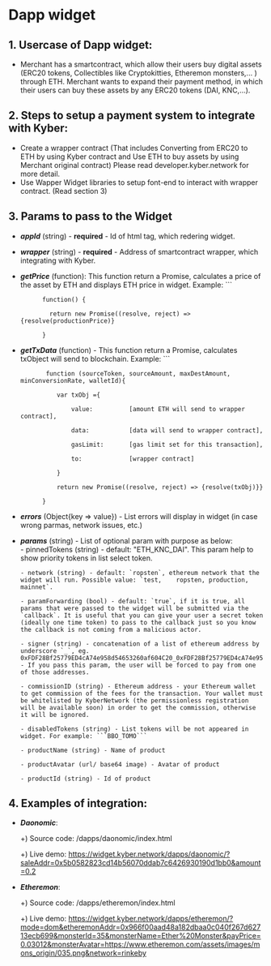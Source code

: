# Dapp widget

## 1. Usercase of Dapp widget:
  - Merchant has a smartcontract, which allow their users buy digital assets 
    (ERC20 tokens, Collectibles like Cryptokitties, Etheremon monsters,... ) through ETH. 
    Merchant wants to expand their payment method, in which their users can buy these assets by any ERC20 tokens (DAI, KNC,...).
    
## 2. Steps to setup a payment system to integrate with Kyber:
  - Create a wrapper contract 
    (That includes Converting from ERC20 to ETH by using Kyber contract and Use ETH to buy assets by using Merchant original contract)
    Please read developer.kyber.network for more detail.
  - Use Wapper Widget libraries to setup font-end to interact with wrapper contract. (Read section 3)
  
## 3. Params to pass to the Widget
- ***appId*** (string) - **required** - Id of html tag, which redering widget.
- ***wrapper*** (string) - **required** - Address of smartcontract wrapper, which integrating with Kyber.
- ***getPrice*** (function): This function return a Promise, calculates a price of the asset by ETH and displays ETH price in widget. Example: 
            ```
            
            function() { 
            
              return new Promise((resolve, reject) => {resolve(productionPrice)}
              
            }
           
- ***getTxData*** (function) - This function return a Promise, calculates txObject will send to blockchain. Example:
            ```
            
             function (sourceToken, sourceAmount, maxDestAmount, minConversionRate, walletId){
             
                var txObj ={
                
                    value:          [amount ETH will send to wrapper contract],
                    
                    data:           [data will send to wrapper contract],
                    
                    gasLimit:       [gas limit set for this transaction],
                    
                    to:             [wrapper contract]
                    
                }
                
                return new Promise((resolve, reject) => {resolve(txObj)}}
                
            }
     
- ***errors*** (Object{key => value}) - List errors will display in widget (in case wrong parmas, network issues, etc.)
- ***params*** (string) - List of optional param with purpose as below:    
      - pinnedTokens (string) - default: "ETH_KNC_DAI". This param help to show priority tokens in list select token.
      
      - network (string) - default: `ropsten`, ethereum network that the widget will run. Possible value: `test,    ropsten, production, mainnet`.
      
      - paramForwarding (bool) - default: `true`, if it is true, all params that were passed to the widget will be submitted via the `callback`. It is useful that you can give your user a secret token (ideally one time token) to pass to the callback just so you know the callback is not coming from a malicious actor.
      
      - signer (string) - concatenation of a list of ethereum address by underscore `_`, eg. 0xFDF28Bf25779ED4cA74e958d54653260af604C20_0xFDF28Bf25779ED4cA74e958d54653260af604C20 - If you pass this param, the user will be forced to pay from one of those addresses.
      
      - commissionID (string) - Ethereum address - your Ethereum wallet to get commission of the fees for the transaction. Your wallet must be whitelisted by KyberNetwork (the permissionless registration will be available soon) in order to get the commission, otherwise it will be ignored.
      
      - disabledTokens (string) - List tokens will be not appeared in widget. For example: ```BBO_TOMO```
      
      - productName (string) - Name of product
      
      - productAvatar (url/ base64 image) - Avatar of product
      
      - productId (string) - Id of product

## 4. Examples of integration:
   - ***Daonomic***: 
   
       +) Source code: /dapps/daonomic/index.html
       
       +) Live demo: https://widget.kyber.network/dapps/daonomic/?saleAddr=0x5b0582823cd14b56070ddab7c6426930190d1bb0&amount=0.2
               
   - ***Etheremon***: 
   
       +) Source code: /dapps/etheremon/index.html
       
       +) Live demo: https://widget.kyber.network/dapps/etheremon/?mode=dom&etheremonAddr=0x966f00aad48a182dbaa0c040f267d62713ecb699&monsterId=35&monsterName=Ether%20Monster&payPrice=0.03012&monsterAvatar=https://www.etheremon.com/assets/images/mons_origin/035.png&network=rinkeby
   
   

